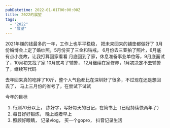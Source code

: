 ```yaml
---
pubDatetime: 2022-01-01T00:00:00Z
title: 2022的展望
tags:
  - "2022"
  - "展望"
---
```


2021年赚的钱最多的一年，工作上也平平稳稳， 把未来回来的铺垫都做好了
3月份婚博会上定了婚纱照，5月份买了三金和钻戒， 6月份去三亚拍了照片，6月底有点小变故，让我打算回家看看
月底回到了家，休息准备事业单位等，9月底面试了，10月初又找了家
10月底考了辅警， 12月继续在家修养，1月初决定不去辅警了，继续写代码

去年回来真的吃胖了10斤，整个人气色都比在深圳好了很多，不过现在还是想回去了， 马上三月份的省考了，在尝试下试试

今年的目标

1. 行测70分以上， 练好字，写好每天的日记，在简书上（已经持续快两年了）
2. 每日好好锻炼， 晚上或者早上
3. 照顾好眼睛， 记录vlog， 买一个gopro， 抖音记录生活

